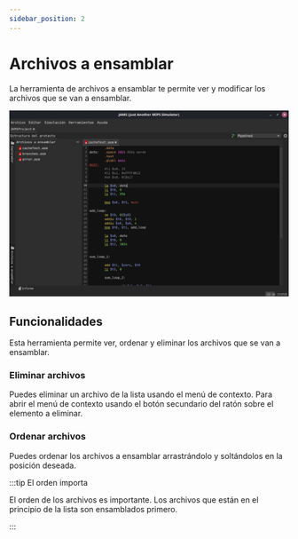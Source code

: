 ```yaml
---
sidebar_position: 2
---
```


# Archivos a ensamblar

La herramienta de archivos a ensamblar te permite ver y modificar los archivos que se van a ensamblar.

![Files to assemble](/img/docs/nodes/filesToAssemble-es.png)

## Funcionalidades

Esta herramienta permite ver, ordenar y eliminar los archivos que se van a ensamblar.

### Eliminar archivos

Puedes eliminar un archivo de la lista usando el menú de contexto. Para abrir el menú de contexto usando el botón
secundario del ratón sobre el elemento a eliminar.

### Ordenar archivos

Puedes ordenar los archivos a ensamblar arrastrándolo y soltándolos en la posición deseada.

:::tip El orden importa

El orden de los archivos es importante. Los archivos que están en el principio de la lista son ensamblados primero.

:::